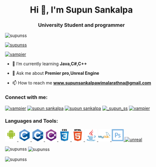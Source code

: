 <h1 align="center">Hi 👋, I'm Supun Sankalpa</h1>
<h3 align="center">University Student and programmer</h3>

<p align="left"> <img src="https://komarev.com/ghpvc/?username=supunss&label=Profile%20views&color=0e75b6&style=flat" alt="supunss" /> </p>

<p align="left"> <a href="https://github.com/ryo-ma/github-profile-trophy"><img src="https://github-profile-trophy.vercel.app/?username=supunss" alt="supunss" /></a> </p>

<p align="left"> <a href="https://twitter.com/vampier" target="blank"><img src="https://img.shields.io/twitter/follow/vampier?logo=twitter&style=for-the-badge" alt="vampier" /></a> </p>

- 🌱 I’m currently learning **Java,C#,C++**

- 💬 Ask me about **Premier pro,Unreal Engine**

- 📫 How to reach me **www.supunsankalpawimalarathna@gmail.com**

<h3 align="left">Connect with me:</h3>
<p align="left">
<a href="https://twitter.com/vampier" target="blank"><img align="center" src="https://raw.githubusercontent.com/rahuldkjain/github-profile-readme-generator/master/src/images/icons/Social/twitter.svg" alt="vampier" height="30" width="40" /></a>
<a href="https://linkedin.com/in/supun sankalpa" target="blank"><img align="center" src="https://raw.githubusercontent.com/rahuldkjain/github-profile-readme-generator/master/src/images/icons/Social/linked-in-alt.svg" alt="supun sankalpa" height="30" width="40" /></a>
<a href="https://fb.com/supun sankalpa" target="blank"><img align="center" src="https://raw.githubusercontent.com/rahuldkjain/github-profile-readme-generator/master/src/images/icons/Social/facebook.svg" alt="supun sankalpa" height="30" width="40" /></a>
<a href="https://instagram.com/_supun_ss" target="blank"><img align="center" src="https://raw.githubusercontent.com/rahuldkjain/github-profile-readme-generator/master/src/images/icons/Social/instagram.svg" alt="_supun_ss" height="30" width="40" /></a>
<a href="https://www.youtube.com/c/vampier" target="blank"><img align="center" src="https://raw.githubusercontent.com/rahuldkjain/github-profile-readme-generator/master/src/images/icons/Social/youtube.svg" alt="vampier" height="30" width="40" /></a>
</p>

<h3 align="left">Languages and Tools:</h3>
<p align="left"> <a href="https://developer.android.com" target="_blank" rel="noreferrer"> <img src="https://raw.githubusercontent.com/devicons/devicon/master/icons/android/android-original-wordmark.svg" alt="android" width="40" height="40"/> </a> <a href="https://www.cprogramming.com/" target="_blank" rel="noreferrer"> <img src="https://raw.githubusercontent.com/devicons/devicon/master/icons/c/c-original.svg" alt="c" width="40" height="40"/> </a> <a href="https://www.w3schools.com/cpp/" target="_blank" rel="noreferrer"> <img src="https://raw.githubusercontent.com/devicons/devicon/master/icons/cplusplus/cplusplus-original.svg" alt="cplusplus" width="40" height="40"/> </a> <a href="https://www.w3schools.com/cs/" target="_blank" rel="noreferrer"> <img src="https://raw.githubusercontent.com/devicons/devicon/master/icons/csharp/csharp-original.svg" alt="csharp" width="40" height="40"/> </a> <a href="https://www.w3schools.com/css/" target="_blank" rel="noreferrer"> <img src="https://raw.githubusercontent.com/devicons/devicon/master/icons/css3/css3-original-wordmark.svg" alt="css3" width="40" height="40"/> </a> <a href="https://www.w3.org/html/" target="_blank" rel="noreferrer"> <img src="https://raw.githubusercontent.com/devicons/devicon/master/icons/html5/html5-original-wordmark.svg" alt="html5" width="40" height="40"/> </a> <a href="https://www.java.com" target="_blank" rel="noreferrer"> <img src="https://raw.githubusercontent.com/devicons/devicon/master/icons/java/java-original.svg" alt="java" width="40" height="40"/> </a> <a href="https://www.mysql.com/" target="_blank" rel="noreferrer"> <img src="https://raw.githubusercontent.com/devicons/devicon/master/icons/mysql/mysql-original-wordmark.svg" alt="mysql" width="40" height="40"/> </a> <a href="https://www.photoshop.com/en" target="_blank" rel="noreferrer"> <img src="https://raw.githubusercontent.com/devicons/devicon/master/icons/photoshop/photoshop-line.svg" alt="photoshop" width="40" height="40"/> </a> <a href="https://unrealengine.com/" target="_blank" rel="noreferrer"> <img src="https://raw.githubusercontent.com/kenangundogan/fontisto/036b7eca71aab1bef8e6a0518f7329f13ed62f6b/icons/svg/brand/unreal-engine.svg" alt="unreal" width="40" height="40"/> </a> </p>

<p><img align="left" src="https://github-readme-stats.vercel.app/api/top-langs?username=supunss&show_icons=true&locale=en&layout=compact" alt="supunss" /></p>

<p>&nbsp;<img align="center" src="https://github-readme-stats.vercel.app/api?username=supunss&show_icons=true&locale=en" alt="supunss" /></p>

<p><img align="center" src="https://github-readme-streak-stats.herokuapp.com/?user=supunss&" alt="supunss" /></p>
